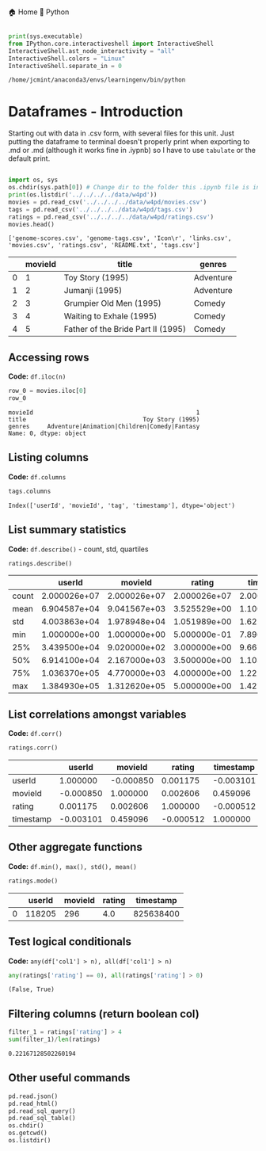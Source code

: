 
  🏠 Home
  🐍 Python

```python

print(sys.executable)
from IPython.core.interactiveshell import InteractiveShell
InteractiveShell.ast_node_interactivity = "all"
InteractiveShell.colors = "Linux"
InteractiveShell.separate_in = 0

```
    /home/jcmint/anaconda3/envs/learningenv/bin/python
# Dataframes - Introduction
Starting out with data in .csv form, with several files for this unit. Just putting the dataframe to terminal doesn't properly print when exporting to .md or .md (although it works fine in .iypnb) so I have to use `tabulate` or the default print. 
```python

import os, sys
os.chdir(sys.path[0]) # Change dir to the folder this .ipynb file is in
print(os.listdir('../../../../data/w4pd'))
movies = pd.read_csv('../../../../data/w4pd/movies.csv')
tags = pd.read_csv('../../../../data/w4pd/tags.csv')
ratings = pd.read_csv('../../../../data/w4pd/ratings.csv')
movies.head()
```
    ['genome-scores.csv', 'genome-tags.csv', 'Icon\r', 'links.csv', 'movies.csv', 'ratings.csv', 'README.txt', 'tags.csv']

|  | movieId | title | genres |
| --- | --- | --- | --- |
| 0 | 1 | Toy Story (1995) | Adventure|Animation|Children|Comedy|Fantasy |
| 1 | 2 | Jumanji (1995) | Adventure|Children|Fantasy |
| 2 | 3 | Grumpier Old Men (1995) | Comedy|Romance |
| 3 | 4 | Waiting to Exhale (1995) | Comedy|Drama|Romance |
| 4 | 5 | Father of the Bride Part II (1995) | Comedy |

## Accessing rows
**Code:** `df.iloc(n)`
```python
row_0 = movies.iloc[0]
row_0
```
    movieId                                              1
    title                                 Toy Story (1995)
    genres     Adventure|Animation|Children|Comedy|Fantasy
    Name: 0, dtype: object
## Listing columns
**Code:** `df.columns`
```python
tags.columns
```
    Index(['userId', 'movieId', 'tag', 'timestamp'], dtype='object')
## List summary statistics
**Code:** `df.describe()` - count, std, quartiles
```python
ratings.describe()
```

|  | userId | movieId | rating | timestamp |
| --- | --- | --- | --- | --- |
| count | 2.000026e+07 | 2.000026e+07 | 2.000026e+07 | 2.000026e+07 |
| mean | 6.904587e+04 | 9.041567e+03 | 3.525529e+00 | 1.100918e+09 |
| std | 4.003863e+04 | 1.978948e+04 | 1.051989e+00 | 1.621694e+08 |
| min | 1.000000e+00 | 1.000000e+00 | 5.000000e-01 | 7.896520e+08 |
| 25% | 3.439500e+04 | 9.020000e+02 | 3.000000e+00 | 9.667977e+08 |
| 50% | 6.914100e+04 | 2.167000e+03 | 3.500000e+00 | 1.103556e+09 |
| 75% | 1.036370e+05 | 4.770000e+03 | 4.000000e+00 | 1.225642e+09 |
| max | 1.384930e+05 | 1.312620e+05 | 5.000000e+00 | 1.427784e+09 |

## List correlations amongst variables
**Code:** `df.corr()`
```python
ratings.corr()
```

|  | userId | movieId | rating | timestamp |
| --- | --- | --- | --- | --- |
| userId | 1.000000 | -0.000850 | 0.001175 | -0.003101 |
| movieId | -0.000850 | 1.000000 | 0.002606 | 0.459096 |
| rating | 0.001175 | 0.002606 | 1.000000 | -0.000512 |
| timestamp | -0.003101 | 0.459096 | -0.000512 | 1.000000 |

## Other aggregate functions
**Code:** `df.min(), max(), std(), mean()`
```python
ratings.mode()
```

|  | userId | movieId | rating | timestamp |
| --- | --- | --- | --- | --- |
| 0 | 118205 | 296 | 4.0 | 825638400 |

## Test logical conditionals
**Code:** `any(df['col1'] > n), all(df['col1'] > n)`

```python
any(ratings['rating'] == 0), all(ratings['rating'] > 0)
```
    (False, True)
## Filtering columns (return boolean col)
```python
filter_1 = ratings['rating'] > 4
sum(filter_1)/len(ratings)
```
    0.22167128502260194
## Other useful commands
```python
pd.read.json()
pd.read_html()
pd.read_sql_query()
pd.read_sql_table()
os.chdir()
os.getcwd()
os.listdir()
```